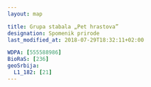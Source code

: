 ```yaml
---
layout: map

title: Grupa stabala „Pet hrastova”
designation: Spomenik prirode
last_modified_at: 2018-07-29T18:32:11+02:00

WDPA: [555588986]
BioRaS: [236]
geoSrbija:
  L1_182: [21]
---
```

